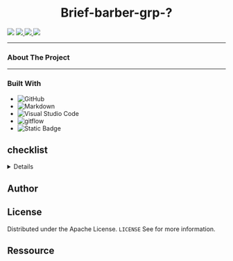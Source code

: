 
<h1 align="center">Brief-barber-grp-?</h1>
<p> 
    <img src='https://img.shields.io/badge/Mail-Renaud.Baussart%40proton.me-purple'>
    <a href='https://www.linkedin.com/in/renaud-baussart-278b362bb/'>
        <img src='https://img.shields.io/badge/linkedin-blue'/>
    </a>
    <a href='https://twitter.com/RenaudBaussart'>
        <img src='https://img.shields.io/badge/Twitter%20%2F%20X-grey'/>
    </a>
    <a href='https://github.com/RenaudBaussart/Memo-CheatSheet'>
        <img src='https://img.shields.io/badge/My%20cheat%20sheet-lightyellow'/>
        </a>
</p>

---

### About The Project

---

### Built With

- ![GitHub](https://img.shields.io/badge/github-%23121011.svg?style=for-the-badge&logo=github&logoColor=white)
- ![Markdown](https://img.shields.io/badge/markdown-%23000000.svg?style=for-the-badge&logo=markdown&logoColor=white)
- ![Visual Studio Code](https://img.shields.io/badge/Visual%20Studio%20Code-0078d7.svg?style=for-the-badge&logo=visual-studio-code&logoColor=white)
- ![gitflow](https://img.shields.io/badge/gitflow-orange?style=for-the-badge&logo=git)
- ![Static Badge](https://img.shields.io/badge/HTML-blue?style=for-the-badge&logo=HTML5)


## checklist
<details>

- [ ] Accueil <br>
    - [ ] HTML <br>
        -[ ] header <br>
        -[ ] body <br>
        -[ ] nav <br>
        -[ ] footer <br>
- [ ] Notre équipe <br>
    - [ ] HTML <br>
        -[ ] header <br>
        -[ ] body <br>
        -[ ] nav <br>
        -[ ] footer <br>
- [ ] Services <br>
    - [ ] HTML <br>
        -[ ] header <br>
        -[ ] body <br>
        -[ ] nav <br>
        -[ ] footer <br>
- [ ] Shop <br>
    - [ ] HTML <br>
        -[ ] header <br>
        -[ ] body <br>
        -[ ] nav <br>
        -[ ] footer <br>
- [ ] Gallerie <br>
    - [ ] HTML <br>
        -[ ] header <br>
        -[ ] body <br>
        -[ ] nav <br>
        -[ ] footer <br>
- [ ] Blog <br>
    - [ ] HTML <br>
        -[ ] header <br>
        -[ ] body <br>
        -[ ] nav <br>
        -[ ] footer <br>
- [ ] Contact <br>
    - [ ] HTML <br>
        -[ ] header <br>
        -[ ] body <br>
        -[ ] nav <br>
        -[ ] footer <br>
- [ ] Réservation <br>
    - [ ] HTML <br>
        -[ ] header <br>
        -[ ] body <br>
        -[ ] nav <br>
        -[ ] footer <br>
- [ ] CSS<br>
    - [ ] SCSS <br>
        -[ ]base <br>
        -[ ]components <br>
        -[ ]layout <br>
        -[ ]pages <br>
        -[ ]themes <br>
        -[ ]abstract <br>
        -[ ]vendors <br>

</details>

## Author

## License

Distributed under the Apache License. `LICENSE` See for more information.

## Ressource
